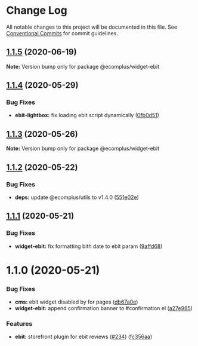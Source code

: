 # Change Log

All notable changes to this project will be documented in this file.
See [Conventional Commits](https://conventionalcommits.org) for commit guidelines.

## [1.1.5](https://github.com/ecomplus/storefront/compare/@ecomplus/widget-ebit@1.1.4...@ecomplus/widget-ebit@1.1.5) (2020-06-19)

**Note:** Version bump only for package @ecomplus/widget-ebit





## [1.1.4](https://github.com/ecomplus/storefront/compare/@ecomplus/widget-ebit@1.1.3...@ecomplus/widget-ebit@1.1.4) (2020-05-29)


### Bug Fixes

* **ebit-lightbox:** fix loading ebit script dynamically ([0fb0d51](https://github.com/ecomplus/storefront/commit/0fb0d51b64cdf17d469488b0404e77b6b8635c08))





## [1.1.3](https://github.com/ecomplus/storefront/compare/@ecomplus/widget-ebit@1.1.2...@ecomplus/widget-ebit@1.1.3) (2020-05-26)

**Note:** Version bump only for package @ecomplus/widget-ebit





## [1.1.2](https://github.com/ecomplus/storefront/compare/@ecomplus/widget-ebit@1.1.1...@ecomplus/widget-ebit@1.1.2) (2020-05-22)


### Bug Fixes

* **deps:** update @ecomplus/utils to v1.4.0 ([551e02e](https://github.com/ecomplus/storefront/commit/551e02e0e1e3bee6ce7002fd84d0c91f9cb8fb08))





## [1.1.1](https://github.com/ecomplus/storefront/compare/@ecomplus/widget-ebit@1.1.0...@ecomplus/widget-ebit@1.1.1) (2020-05-21)


### Bug Fixes

* **widget-ebit:** fix formatting bith date to ebit param ([9affd68](https://github.com/ecomplus/storefront/commit/9affd68e0c392e6edda48b6fec65c3b13f3032ac))





# 1.1.0 (2020-05-21)


### Bug Fixes

* **cms:** ebit widget disabled by for pages ([db67a0e](https://github.com/ecomplus/storefront/commit/db67a0e7c7ca399ca439e5704e34aa55006deb16))
* **widget-ebit:** append confirmation banner to #confirmation el ([a27e985](https://github.com/ecomplus/storefront/commit/a27e9858e485b3a75da68e2e7cf94e7b28453df2))


### Features

* **ebit:** storefront plugin for ebit reviews ([#234](https://github.com/ecomplus/storefront/issues/234)) ([fc356aa](https://github.com/ecomplus/storefront/commit/fc356aadd7fbf1c653525ab9ebbb06df183eddfa))
